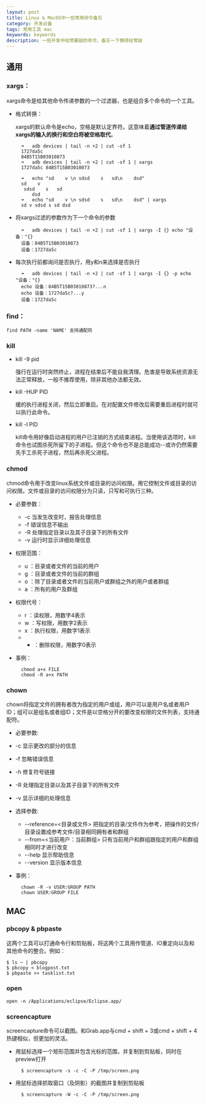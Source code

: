 ```yaml
---
layout: post
title: Linux & MacOS中一些常用命令备忘
category: 开发必备
tags: 常用工具 mac
keywords: keywords
description: 一些开发中经常要敲的命令，备忘一下懒得经常敲
---
```


## 通用

### xargs：

xargs命令是给其他命令传递参数的一个过滤器，也是组合多个命令的一个工具。

- 格式转换：

	xargs的默认命令是echo，空格是默认定界符。这意味着**通过管道传递给xargs的输入的换行和空白将被空格取代**。

		➜	adb devices | tail -n +2 | cut -sf 1
		1727da5c
		84B5T15B03010873
		➜	adb devices | tail -n +2 | cut -sf 1 | xargs
		1727da5c 84B5T15B03010873
		
		➜	echo "sd    v \n sdsd    s   sd\n    dsd"
		sd    v
		 sdsd    s   sd
		    dsd
		➜	echo "sd    v \n sdsd    s   sd\n    dsd" | xargs
		sd v sdsd s sd dsd

- 将xargs过滤的参数作为下一个命令的参数

		➜	adb devices | tail -n +2 | cut -sf 1 | xargs -I {} echo "设备："{}
		设备：84B5T15B03010873
		设备：1727da5c

- 每次执行前都询问是否执行，用y和n来选择是否执行

		➜	adb devices | tail -n +2 | cut -sf 1 | xargs -I {} -p echo "设备："{}
		echo 设备：84B5T15B03010873?...n
		echo 设备：1727da5c?...y
		设备：1727da5c

### find：

	find PATH -name 'NAME' 支持通配符

### kill
		
- kill -9 pid

	强行在运行时突然终止，进程在结束后不能自我清理。危害是导致系统资源无法正常释放，一般不推荐使用，除非其他办法都无效。

- kill -HUP PID

	缓的执行进程关闭，然后立即重启。在对配置文件修改后需要重启进程时就可以执行此命令。

- kill -l PID

	kill命令用好像启动进程的用户已注销的方式结束进程。当使用该选项时，kill命令也试图杀死所留下的子进程。但这个命令也不是总能成功--或许仍然需要先手工杀死子进程，然后再杀死父进程。

### chmod

chmod命令用于改变linux系统文件或目录的访问权限。用它控制文件或目录的访问权限。文件或目录的访问权限分为只读，只写和可执行三种。

- 必要参数：
	- -c 当发生改变时，报告处理信息
	- -f 错误信息不输出
	- -R 处理指定目录以及其子目录下的所有文件
	- -v 运行时显示详细处理信息

- 权限范围：
	- u ：目录或者文件的当前的用户
	- g ：目录或者文件的当前的群组
	- o ：除了目录或者文件的当前用户或群组之外的用户或者群组
	- a ：所有的用户及群组

- 权限代号：
	- r ：读权限，用数字4表示
	- w ：写权限，用数字2表示
	- x ：执行权限，用数字1表示
	- - ：删除权限，用数字0表示

- 事例：
	
		chmod a+x FILE
		chmod -R a+x PATH

### chown

chown将指定文件的拥有者改为指定的用户或组，用户可以是用户名或者用户ID；组可以是组名或者组ID；文件是以空格分开的要改变权限的文件列表，支持通配符。

- 必要参数:

 - -c 显示更改的部分的信息
 - -f 忽略错误信息
 - -h 修复符号链接
 - -R 处理指定目录以及其子目录下的所有文件
 - -v 显示详细的处理信息

- 选择参数:
	- --reference=<目录或文件> 把指定的目录/文件作为参考，把操作的文件/目录设置成参考文件/目录相同拥有者和群组
	- --from=<当前用户：当前群组> 只有当前用户和群组跟指定的用户和群组相同时才进行改变
	- --help 显示帮助信息
	- --version 显示版本信息

- 事例：

		chown -R -v USER:GROUP PATH
		chown USER:GROUP FILE

## MAC

### pbcopy & pbpaste

这两个工具可以打通命令行和剪贴板，将这两个工具用作管道、IO重定向以及和其他命令的整合。例如：

	$ ls ~ | pbcopy
	$ pbcopy < blogpost.txt
	$ pbpaste >> tasklist.txt

### open

	open -n /Applications/eclipse/Eclipse.app/


### screencapture
screencapture命令可以截图。和Grab.app与cmd + shift + 3或cmd + shift + 4热键相似，但更加的灵活。

- 用鼠标选择一个矩形范围并包含光标的范围，并复制到剪贴板，同时在preview打开

		$ screencapture -s -c -C -P /tmp/screen.png

- 用鼠标选择抓取窗口（及阴影）的截图并复制到剪贴板


		$ screencapture -W -c -C -P /tmp/screen.png
